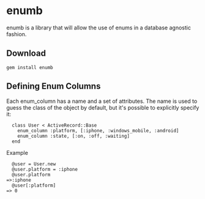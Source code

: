 enumb
============

enumb is a library that will allow the use of enums in a database agnostic fashion. 

Download
--------

    gem install enumb

Defining Enum Columns
------------------

Each enum_column has a name and a set of attributes. The name is used to guess the class of the object by default, but it's possible to explicitly specify it:

      class User < ActiveRecord::Base
        enum_column :platform, [:iphone, :windows_mobile, :android]
        enum_column :state, [:on, :off, :waiting]
      end
    
Example

      @user = User.new
      @user.platform = :iphone
      @user.platform
    =>:iphone
      @user[:platform]
    => 0 
